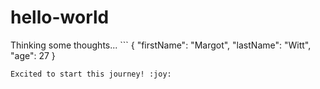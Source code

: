 # hello-world
Thinking some thoughts...
	```
{
  "firstName": "Margot",
  "lastName": "Witt",
  "age": 27
}
```
Excited to start this journey! :joy:
